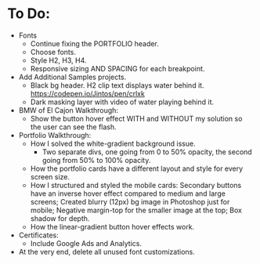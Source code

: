 # To Do:

- Fonts
  - Continue fixing the PORTFOLIO header.
  - Choose fonts.
  - Style H2, H3, H4.
  - Responsive sizing AND SPACING for each breakpoint.
- Add Additional Samples projects.
  - Black bg header. H2 clip text displays water behind it. https://codepen.io/Jintos/pen/crlxk
  - Dark masking layer with video of water playing behind it.
- BMW of El Cajon Walkthrough:
  - Show the button hover effect WITH and WITHOUT my solution so the user can see the flash.
- Portfolio Walkthrough:
  - How I solved the white-gradient background issue.
    - Two separate divs, one going from 0 to 50% opacity, the second going from 50% to 100% opacity.
  - How the portfolio cards have a different layout and style for every screen size.
  - How I structured and styled the mobile cards: Secondary buttons have an inverse hover effect compared to medium and large screens; Created blurry (12px) bg image in Photoshop just for mobile; Negative margin-top for the smaller image at the top; Box shadow for depth.
  - How the linear-gradient button hover effects work.
- Certificates:
  - Include Google Ads and Analytics.
- At the very end, delete all unused font customizations.